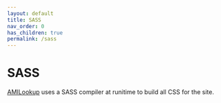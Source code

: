 ```yaml
---
layout: default
title: SASS
nav_order: 0
has_children: true
permalink: /sass
---
```

# SASS

[AMILookup](https://amilookup.com) uses a SASS compiler at runitime to build all CSS for the site. 